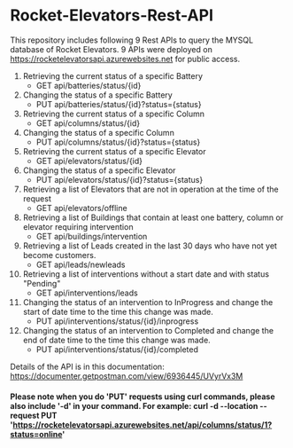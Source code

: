 # Rocket-Elevators-Rest-API

This repository includes following 9 Rest APIs to query the MYSQL database of Rocket Elevators. 9 APIs were deployed on https://rocketelevatorsapi.azurewebsites.net for public access.

1. Retrieving the current status of a specific Battery
    * GET api/batteries/status/{id}
2. Changing the status of a specific Battery
    * PUT api/batteries/status/{id}?status={status}
3. Retrieving the current status of a specific Column
    * GET api/columns/status/{id}
4. Changing the status of a specific Column
    * PUT api/columns/status/{id}?status={status}
5. Retrieving the current status of a specific Elevator
    * GET api/elevators/status/{id}
6. Changing the status of a specific Elevator
    * PUT api/elevators/status/{id}?status={status}
7. Retrieving a list of Elevators that are not in operation at the time of the request
    * GET api/elevators/offline
8. Retrieving a list of Buildings that contain at least one battery, column or elevator requiring intervention
    * GET api/buildings/intervention
9. Retrieving a list of Leads created in the last 30 days who have not yet become customers.
    * GET api/leads/newleads
10. Retrieving a list of interventions without a start date and with status "Pending"
    * GET api/interventions/leads
11. Changing the status of an intervention to InProgress and change the start of date time to the time this change was made.
    * PUT api/interventions/status/{id}/inprogress
12. Changing the status of an intervention to Completed and change the end of date time to the time this change was made.
    * PUT api/interventions/status/{id}/completed

Details of the API is in this documentation: https://documenter.getpostman.com/view/6936445/UVyrVx3M
#### Please note when you do 'PUT' requests using curl commands, please also include '-d' in your command. For example: curl -d --location --request PUT 'https://rocketelevatorsapi.azurewebsites.net/api/columns/status/1?status=online'


